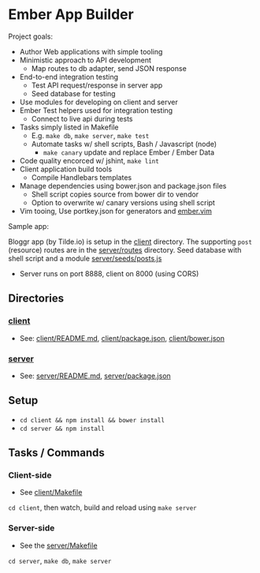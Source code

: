 # Ember App Builder

Project goals:

* Author Web applications with simple tooling
* Minimistic approach to API development
  * Map routes to db adapter, send JSON response
* End-to-end integration testing
  * Test API request/response in server app
  * Seed database for testing
* Use modules for developing on client and server
* Ember Test helpers used for integration testing
  * Connect to live api during tests
* Tasks simply listed in Makefile
  * E.g. `make db`, `make server`, `make test`
  * Automate tasks w/ shell scripts, Bash / Javascript (node)
    * `make canary` update and replace Ember / Ember Data  
* Code quality encorced w/ jshint, `make lint`
* Client application build tools
  * Compile Handlebars templates
* Manage dependencies using bower.json and package.json files
  * Shell script copies source from bower dir to vendor
  * Option to overwrite w/ canary versions using shell script
* Vim tooing, Use portkey.json for generators and [ember.vim](https://github.com/dsawardekar/ember.vim)

Sample app:

Bloggr app (by Tilde.io) is setup in the [client](client) directory. The supporting `post` (resource) routes are in the [server/routes](server/routes) directory. Seed database with shell script and a module [server/seeds/posts.js](server/seeds/posts.js)

* Server runs on port 8888, client on 8000 (using CORS)

## Directories

### [client](client)

* See: [client/README.md](client/README.md), [client/package.json](client/package.json),  [client/bower.json](client/bower.json)

### [server](server)

* See: [server/README.md](server/README.md), [server/package.json](server/package.json)


## Setup

* `cd client && npm install && bower install`
* `cd server && npm install`


## Tasks / Commands

### Client-side

* See [client/Makefile](client/Makefile)

`cd client`, then watch, build and reload using `make server`

### Server-side

* See the [server/Makefile](server/Makefile)

`cd server`, `make db`, `make server`

